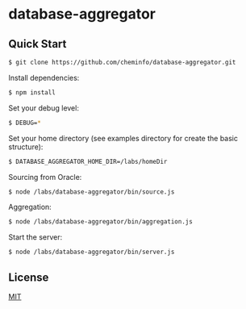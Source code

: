 # database-aggregator

## Quick Start

```bash
$ git clone https://github.com/cheminfo/database-aggregator.git
```

Install dependencies:

```bash
$ npm install
```

Set your debug level:

```bash
$ DEBUG=*
```

Set your home directory (see examples directory for create the basic structure):

```bash
$ DATABASE_AGGREGATOR_HOME_DIR=/labs/homeDir
```

Sourcing from Oracle:

```bash
$ node /labs/database-aggregator/bin/source.js
```

Aggregation:

```bash
$ node /labs/database-aggregator/bin/aggregation.js
```

Start the server:

```bash
$ node /labs/database-aggregator/bin/server.js
```

## License

[MIT](LICENSE)
